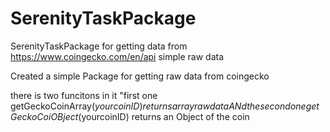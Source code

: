 # SerenityTaskPackage
SerenityTaskPackage for getting data from https://www.coingecko.com/en/api simple raw data

Created a simple Package for getting raw data from coingecko

there is two funcitons in it 
"first one getGeckoCoinArray($yourcoinID)  returns array raw data ANd the second one getGeckoCoiOBject($yourcoinID)  returns an Object of the coin

